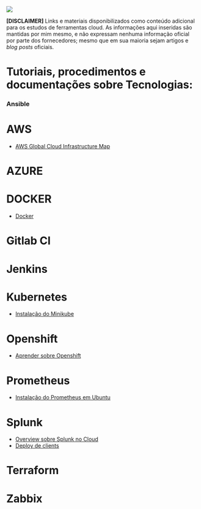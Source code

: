 ![](https://blogdolopez.files.wordpress.com/2019/05/aws-tc_resize.jpg)

**[DISCLAIMER]** Links e materiais disponibilizados como conteúdo adicional para os estudos de ferramentas cloud. As informações aqui inseridas são mantidas por mim mesmo, e não expressam nenhuma informação oficial por parte dos fornecedores; mesmo que em sua maioria sejam artigos e _blog posts_ oficiais.

# Tutoriais, procedimentos e documentações sobre Tecnologias:

### Ansible

# AWS

* [AWS Global Cloud Infrastructure Map](https://infrastructure.aws/)

# AZURE

# DOCKER

* [Docker](https://woliveiras.com.br/posts/comandos-mais-utilizados-no-docker/)

# Gitlab CI

# Jenkins

# Kubernetes

* [Instalação do Minikube](https://kubernetes.io/docs/tasks/tools/install-minikube/)

# Openshift

* [Aprender sobre Openshift](https://learn.openshift.com/introduction)

# Prometheus

* [Instalação do Prometheus em Ubuntu](https://linoxide.com/linux-how-to/install-prometheus-ubuntu/)

# Splunk

* [Overview sobre Splunk no Cloud](http://docs.splunk.com/Documentation/SplunkCloud/7.0.2/User/DataSplunkCloudcanindex)
* [Deploy de clients](http://docs.splunk.com/Documentation/Splunk/7.2.0/Updating/Configuredeploymentclients)

# Terraform

# Zabbix
